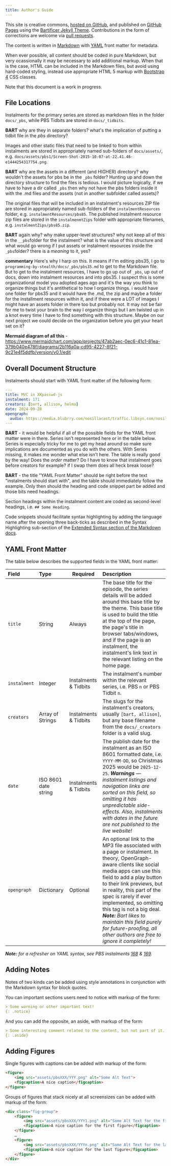```yaml
---
title: Author's Guide
---
```

This site is creative commons, [hosted on GitHub](https://github.com/bartificer/programming-by-stealth), and published on [GitHub Pages](https://pages.github.com) using the [Bartificer Jekyll Theme](https://github.com/bartificer/bartificer-jekyll-theme). Contributions in the form of corrections are welcome via [pull requests](https://docs.github.com/en/pull-requests/collaborating-with-pull-requests/proposing-changes-to-your-work-with-pull-requests/creating-a-pull-request).

The content is written in [Markdown](https://www.markdownguide.org/cheat-sheet/) with [YAML](https://en.wikipedia.org/wiki/YAML) front matter for metadata.

When ever possible, all content should be coded in pure Markdown, but very ocassionally it may be necessary to add additional markup. When that is the case, HTML can be included in the Markdown files, but avoid using hard-coded styling, instead use appropriate HTML 5 markup with [Bootstrap 4](https://getbootstrap.com/docs/4.6/getting-started/introduction/) CSS classes.

Note that this document is a work in progress.

## File Locations

Instalments for the primary series are stored as markdown files in the folder `docs/_pbs`, while PBS Tidbits are stored in `docs/_tidbits`.

**BART** why are they in separate folders? what's the implication of putting a tidbit file in the _pbs_ directory?

Images and other static files that need to be linked to from within instalments are stored in appropriately named sub-folders of `docs/assets/`, e.g. `docs/assets/pbs1/Screen-Shot-2015-10-07-at-22.41.46-e1444254317754.png`.

**BART** why are the assets in a different (and HIGHER) directory? why wouldn't the assets for pbs be in the `_pbs` folder? Hunting up and down the directory structure to find the files is tedious. I would picture logically, if we have to have a dir called `_pbs` then why not have the pbs folders inside it with the .md files and the assets (not in another subfolder called assets)?

The original files that will be included in an instalment's resources ZIP file are stored in appropriately named sub-folders of the `instalmentResources` folder, e.g. `instalmentResources/pbs85`. The published instalment resource zip files are stored in the `instalmenmtZips` folder with appropriate filenames, e.g. `instalmentZips/pbs85.zip`.

**BART** again why? why make upper-level structures? why not keep all of this in the `__pbs`folder for the instalment? what is the value of this structure and what would go wrong if I put assets or instalment resources inside the `_pbs`folder? there is a *meaning* to it, yes?

**commentary**  Here's why I harp on this. It means if I'm editing pbs35, I go to `programming-by-stealth/docs/_pbs/pbs35.md` to get to the Markdown file. But to get to the instalment resources, I have to go up out of `_pbs`, up out of docs, down into instalment resources and into pbs35.  I suspect this is some organizational model you adopted ages ago and it's the way you think to organize things but it's antithetical to how I organize things. i would have one folder for pbs35 and it would have the .md, the zip and maybe a folder for the installment resources within it, and if there were a LOT of images I might have an assets folder in there too but probably not. It may not be fair for me to twist your brain to the way I organize things but I am twisted up in a knot every time I have to find something with this structure. Maybe on our next project we could decide on the organization before you get your heart set on it?   

**Mermaid diagram of all this** - https://www.mermaidchart.com/app/projects/47ab2aec-0ec6-41c1-81ea-379b040e478f/diagrams/2b116a0a-cd95-4227-8f21-9c21e4f5ddfb/version/v0.1/edit

## Overall Document Structure

Instalments should start with YAML front matter of the following form:

```yaml
---
title: MVC in XKpasswd-js
instalment: 171
creators: [bart, allison, helma]
date: 2024-09-28
opengraph:
  audio: https://media.blubrry.com/nosillacast/traffic.libsyn.com/nosillacast/PBS_2024_09_28A.mp3
---
```

**BART** - it would be helpful if all of the possible fields for the YAML front matter were in there. Series isn't represented here or in the table below. Series is especially tricky for me to get my head around so make sure implications are documented as you do with the others. With Series missing, it makes me wonder what else isn't here. The table is really good by the way! Does the _order_ matter? Do I have to know that instalment goes before creators for example? if I swap them does all heck break loose? 

**BART** - the title "YAML Front Matter" should be right before the text "instalments should start with", and the table should immediately follow the example. Only then should the heading and code snippet part be added and those bits need headings.

Section headings within the instalment content are coded as second-level headings, i.e. `## Some Heading`.

Code snippets should facilitate syntax highlighting by adding the language name after the opening three back-ticks as described in the Syntax Highlighting sub-section of the [Extended Syntax section of the Markdown docs](https://www.markdownguide.org/extended-syntax/).

## YAML Front Matter

The table below describes the supported fields in the YAML front matter:

| Field        | Type                 | Required              | Description                                                  |
| :----------- | :------------------- | --------------------- | :----------------------------------------------------------- |
| `title`      | String               | Always                | The base title for the episode, the series details will be added around this base title by the theme. This base title is used to build the title at the top of the page, the page's title in browser tabs/windows, and if the page is an instalment, the instalment's link text in the relevant listing on the home page. |
| `instalment` | Integer              | Instalments & Tidbits | The instalment's number within the relevant series, i.e. PBS `n` or PBS Tidbit `n`. |
| `creators`   | Array of Strings     | Instalments & Tidbits | The slugs for the instalment's creators, usually `[bart, allison]`, but any base filename from the `docs/_creators` folder is a valid slug. |
| `date`       | ISO 8601 date string | Instalments & Tidbits | The publish date for the instalment as an ISO 8601 formatted date, i.e. `YYYY-MM-DD`, so Christmas 2025 would be `2025-12-25`. _**Warnings** — instalment listings and navigation links are sorted on this field, so omitting it has unpredictable side-effects. Also, instalments with dates in the future are not published to the live website!_ |
| `opengraph`  | Dictionary           | Optional              | An optional link to the MP3 file associated with a page or instalment. In theory, OpenGraph-aware clients like social media apps can use this field to add a play button to their link previews, but in reality, this part of the spec is rarely if ever implemented, so omitting this tag is not a big deal. _**Note:** Bart likes to maintain this field purely for future-proofing, all other authors are free to ignore it completely!_ |

_**Note:** for a refresher on YAML syntax, see PBS instalments [168](./pbs168) & [169](./pbs169)._

## Adding Notes

Notes of two kinds can be added using style annotations in conjunction with the Markdown syntax for block quotes.

You can important sections users need to notice with markup of the form:

```markdown
> Some warning or other important text!
{: .notice}
```

And you can add the opposite, an aside, with markup of the form:

```markdown
> Some interesting comment related to the content, but not part of it.
{: .aside}
```

## Adding Figures

Single figures with captions can be added with markup of the form:

```html
<figure>
    <img src="assets/pbsXXX/YYY.png" alt="Some Alt Text">
    <figcaption>A nice caption</figcaption>
</figure>
```

Groups of figures that stack nicely at all screensizes can be added with markup of the form:

```html
<div class="fig-group">
    <figure>
        <img src="assets/pbsXXX/YYY1.png" alt="Some Alt Text for the first figure">
        <figcaption>A nice caption for the first figure</figcaption>
    </figure>
    …
    <figure>
        <img src="assets/pbsXXX/YYYn.png" alt="Some Alt Text for the last figure">
        <figcaption>A nice caption for the last figure</figcaption>
    </figure>
</div>
```